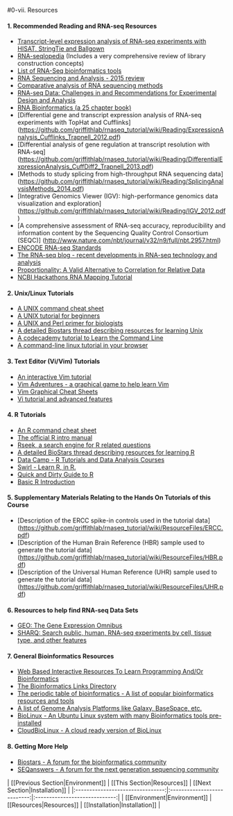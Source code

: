 #0-vii. Resources

#### 1. Recommended Reading and RNA-seq Resources
- [Transcript-level expression analysis of RNA-seq experiments with HISAT, StringTie and Ballgown](https://github.com/griffithlab/rnaseq_tutorial/wiki/Reading/TranscriptLevelExpression_Pertea_2016.pdf)
- [RNA-seqlopedia](http://rnaseq.uoregon.edu/) (Includes a very comprehensive review of library construction concepts)
- [List of RNA-Seq bioinformatics tools](https://en.wiki2.org/wiki/List_of_RNA-Seq_bioinformatics_tools)
- [RNA Sequencing and Analysis - 2015 review](http://cshprotocols.cshlp.org/content/early/2015/04/11/pdb.top084970.abstract)
- [Comparative analysis of RNA sequencing methods](http://www.nature.com/nmeth/journal/v10/n7/full/nmeth.2483.html)
- [RNA-seq Data: Challenges in and Recommendations for Experimental Design and Analysis](http://onlinelibrary.wiley.com/doi/10.1002/0471142905.hg1113s83/full)
- [RNA Bioinformatics (a 25 chapter book)](http://link.springer.com/book/10.1007%2F978-1-4939-2291-8)
- [Differential gene and transcript expression analysis of RNA-seq experiments with TopHat and Cufflinks] (https://github.com/griffithlab/rnaseq_tutorial/wiki/Reading/ExpressionAnalysis_Cufflinks_Trapnell_2012.pdf)
- [Differential analysis of gene regulation at transcript resolution with RNA-seq] (https://github.com/griffithlab/rnaseq_tutorial/wiki/Reading/DifferentialExpressionAnalysis_CuffDiff2_Trapnell_2013.pdf)
- [Methods to study splicing from high-throughput RNA sequencing data] (https://github.com/griffithlab/rnaseq_tutorial/wiki/Reading/SplicingAnalysisMethods_2014.pdf)
- [Integrative Genomics Viewer (IGV): high-performance genomics data visualization and exploration] (https://github.com/griffithlab/rnaseq_tutorial/wiki/Reading/IGV_2012.pdf)
- [A comprehensive assessment of RNA-seq accuracy, reproducibility and information content by the Sequencing Quality Control Consortium (SEQC)] (http://www.nature.com/nbt/journal/v32/n9/full/nbt.2957.html)
- [ENCODE RNA-seq Standards](https://github.com/griffithlab/rnaseq_tutorial/wiki/ResourceFiles/ENCODE_RNA-seq_standards_v1.0.pdf)
- [The RNA-seq blog - recent developments in RNA-seq technology and analysis](http://www.rna-seqblog.com/)
- [Proportionality: A Valid Alternative to Correlation for Relative Data](http://www.ncbi.nlm.nih.gov/pmc/articles/PMC4361748/)
- [NCBI Hackathons RNA Mapping Tutorial](https://github.com/NCBI-Hackathons/RNA_mapping/wiki)

#### 2. Unix/Linux Tutorials
- [A UNIX command cheat sheet](http://www.rain.org/~mkummel/unix.html)
- [A UNIX tutorial for beginners](http://www.ee.surrey.ac.uk/Teaching/Unix/)
- [A UNIX and Perl primer for biologists](http://korflab.ucdavis.edu/Unix_and_Perl/current.html)
- [A detailed Biostars thread describing resources for learning Unix](https://www.biostars.org/p/16315/)
- [A codecademy tutorial to Learn the Command Line](https://www.codecademy.com/learn/learn-the-command-line)
- [A command-line linux tutorial in your browser](http://rik.smith-unna.com/command_line_bootcamp/)

#### 3. Text Editor (Vi/Vim) Tutorials
- [An interactive Vim tutorial](http://www.openvim.com/)
- [Vim Adventures - a graphical game to help learn Vim](http://vim-adventures.com/)
- [Vim Graphical Cheat Sheets](http://www.viemu.com/a_vi_vim_graphical_cheat_sheet_tutorial.html)
- [Vi tutorial and advanced features](http://www.yolinux.com/TUTORIALS/LinuxTutorialAdvanced_vi.html)

#### 4. R Tutorials
- [An R command cheat sheet](https://github.com/griffithlab/rnaseq_tutorial/wiki/Reading/R-short-refcard.pdf)
- [The official R intro manual](http://cran.r-project.org/doc/manuals/r-release/R-intro.html)
- [Rseek, a search engine for R related questions](http://rseek.org/)
- [A detailed BioStars thread describing resources for learning R](https://www.biostars.org/p/539/)
- [Data Camp - R Tutorials and Data Analysis Courses](https://www.datacamp.com/courses)
- [Swirl - Learn R, in R.](http://www.swirlstats.com/)
- [Quick and Dirty Guide to R](http://ww2.coastal.edu/kingw/statistics/R-tutorials/text/quick&dirty_R.txt)
- [Basic R Introduction](http://tryr.codeschool.com/)

#### 5. Supplementary Materials Relating to the Hands On Tutorials of this Course
- [Description of the ERCC spike-in controls used in the tutorial data] (https://github.com/griffithlab/rnaseq_tutorial/wiki/ResourceFiles/ERCC.pdf)
- [Description of the Human Brain Reference (HBR) sample used to generate the tutorial data] (https://github.com/griffithlab/rnaseq_tutorial/wiki/ResourceFiles/HBR.pdf)
- [Description of the Universal Human Reference (UHR) sample used to generate the tutorial data] (https://github.com/griffithlab/rnaseq_tutorial/wiki/ResourceFiles/UHR.pdf)

#### 6. Resources to help find RNA-seq Data Sets
- [GEO: The Gene Expression Omnibus](http://www.ncbi.nlm.nih.gov/geo/)
- [SHARQ: Search public, human, RNA-seq experiments by cell, tissue type, and other features](http://ocean.compbio.cs.cmu.edu/sharq/)

#### 7. General Bioinformatics Resources
- [Web Based Interactive Resources To Learn Programming And/Or Bioinformatics](https://www.biostars.org/p/76171/)
- [The Bioinformatics Links Directory](http://bioinformatics.ca/links_directory/)
- [The periodic table of bioinformatics - A list of popular bioinformatics resources and tools](http://elements.eaglegenomics.com/)
- [A list of Genome Analysis Platforms like Galaxy, BaseSpace, etc.](https://docs.google.com/spreadsheets/d/1o8iYwYUy0V7IECmu21Und3XALwQihioj23WGv-w0itk/pubhtml)
- [BioLinux - An Ubuntu Linux system with many Bioinformatics tools pre-installed](http://environmentalomics.org/bio-linux/)
- [CloudBioLinux - A cloud ready version of BioLinux](http://cloudbiolinux.org/)

#### 8. Getting More Help
- [Biostars - A forum for the bioinformatics community](http://www.biostars.org/)
- [SEQanswers - A forum for the next generation sequencing community](http://seqanswers.com/)

| [[Previous Section|Environment]] | [[This Section|Resources]]  | [[Next Section|Installation]] |
|:--------------------------------:|:---------------------------:|:-----------------------------:|
| [[Environment|Environment]]      | [[Resources|Resources]]     | [[Installation|Installation]] |
